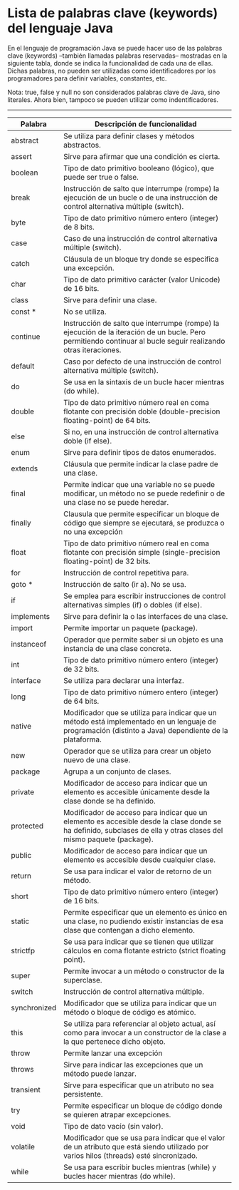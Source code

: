 # Lista de palabras clave (keywords) del lenguaje Java
En el lenguaje de programación Java se puede hacer uso de las palabras clave (keywords) –también llamadas palabras reservadas– mostradas en la siguiente tabla, donde se indica la funcionalidad de cada una de ellas. Dichas palabras, no pueden ser utilizadas como identificadores por los programadores para definir variables, constantes, etc.

Nota: true, false y null no son considerados palabras clave de Java, sino literales. Ahora bien, tampoco se pueden utilizar como indentificadores.

---

|Palabra|Descripción de funcionalidad|
|-|-|
|abstract | Se utiliza para definir clases y métodos abstractos.|
|assert | Sirve para afirmar que una condición es cierta.|
|boolean | Tipo de dato primitivo booleano (lógico), que puede ser true o false.|
|break | Instrucción de salto que interrumpe (rompe) la ejecución de un bucle o de una instrucción de control alternativa múltiple (switch).|
|byte | Tipo de dato primitivo número entero (integer) de 8 bits.|
|case | Caso de una instrucción de control alternativa múltiple (switch).|
|catch | Cláusula de un bloque try donde se especifica una excepción.|
|char | Tipo de dato primitivo carácter (valor Unicode) de 16 bits.|
|class | Sirve para definir una clase.|
|const *| No se utiliza.|
|continue | Instrucción de salto que interrumpe (rompe) la ejecución de la iteración de un bucle. Pero permitiendo continuar al bucle seguir realizando otras iteraciones.|
|default | Caso por defecto de una instrucción de control alternativa múltiple (switch).|
|do | Se usa en la sintaxis de un bucle hacer mientras (do while).|
|double | Tipo de dato primitivo número real en coma flotante con precisión doble (double-precision floating-point) de 64 bits.|
|else | Si no, en una instrucción de control alternativa doble (if else).|
|enum | Sirve para definir tipos de datos enumerados.|
|extends | Cláusula que permite indicar la clase padre de una clase.|
|final | Permite indicar que una variable no se puede modificar, un método no se puede redefinir o de una clase no se puede heredar.|
|finally | Clausula que permite especificar un bloque de código que siempre se ejecutará, se produzca o no una excepción |en un bloque try.
|float | Tipo de dato primitivo número real en coma flotante con precisión simple (single-precision floating-point) de 32 bits.|
|for | Instrucción de control repetitiva para.|
|goto *| Instrucción de salto (ir a). No se usa.|
|if | Se emplea para escribir instrucciones de control alternativas simples (if) o dobles (if else).|
|implements | Sirve para definir la o las interfaces de una clase.|
|import | Permite importar un paquete (package).|
|instanceof | Operador que permite saber si un objeto es una instancia de una clase concreta.|
|int | Tipo de dato primitivo número entero (integer) de 32 bits.|
|interface | Se utiliza para declarar una interfaz.|
|long | Tipo de dato primitivo número entero (integer) de 64 bits.|
|native | Modificador que se utiliza para indicar que un método está implementado en un lenguaje de programación (distinto a Java) dependiente de la plataforma.|
|new | Operador que se utiliza para crear un objeto nuevo de una clase.|
|package | Agrupa a un conjunto de clases.|
|private | Modificador de acceso para indicar que un elemento es accesible únicamente desde la clase donde se ha definido.|
|protected | Modificador de acceso para indicar que un elemento es accesible desde la clase donde se ha definido, subclases de ella y otras clases del mismo paquete (package).|
|public | Modificador de acceso para indicar que un elemento es accesible desde cualquier clase.|
|return | Se usa para indicar el valor de retorno de un método.|
|short | Tipo de dato primitivo número entero (integer) de 16 bits.|
|static | Permite especificar que un elemento es único en una clase, no pudiendo existir instancias de esa clase que contengan a dicho elemento.|
|strictfp | Se usa para indicar que se tienen que utilizar cálculos en coma flotante estricto (strict floating point).|
|super | Permite invocar a un método o constructor de la superclase.|
|switch | Instrucción de control alternativa múltiple.|
|synchronized | Modificador que se utiliza para indicar que un método o bloque de código es atómico.|
|this | Se utiliza para referenciar al objeto actual, así como para invocar a un constructor de la clase a la que pertenece dicho objeto.|
|throw | Permite lanzar una excepción|
|throws | Sirve para indicar las excepciones que un método puede lanzar.|
|transient | Sirve para especificar que un atributo no sea persistente.|
|try |	Permite especificar un bloque de código donde se quieren atrapar excepciones.|
|void | Tipo de dato vacío (sin valor).|
|volatile | Modificador que se usa para indicar que el valor de un atributo que está siendo utilizado por varios hilos (threads) esté sincronizado.|
|while | Se usa para escribir bucles mientras (while) y bucles hacer mientras (do while).|